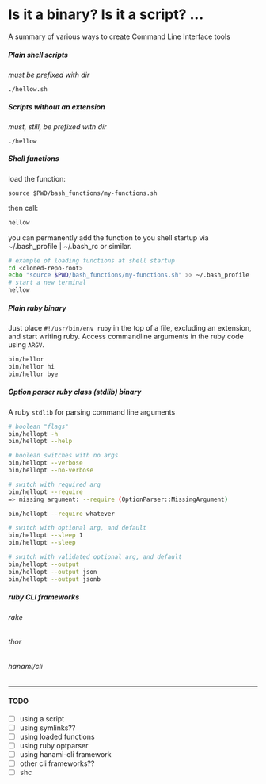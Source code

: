 # Is it a binary? Is it a script? ...

A summary of various ways to create Command Line Interface tools

##### Plain shell scripts
*must be prefixed with dir*
```
./hellow.sh
```

##### Scripts without an extension
*must, still, be prefixed with dir*
```
./hellow
```

##### Shell functions

load the function:
```
source $PWD/bash_functions/my-functions.sh
```

then call:
```bash
hellow
```

you can permanently add the function to you shell startup via ~/.bash_profile | ~/.bash_rc or similar.

```bash
# example of loading functions at shell startup
cd <cloned-repo-root>
echo "source $PWD/bash_functions/my-functions.sh" >> ~/.bash_profile
# start a new terminal
hellow
```

##### Plain ruby binary

Just place `#!/usr/bin/env ruby` in the top of a file, excluding an extension, and start writing ruby. Access commandline arguments in the ruby code using `ARGV`.

```bash
bin/hellor
bin/hellor hi
bin/hellor bye
```

##### Option parser ruby class (stdlib) binary

A ruby `stdlib` for parsing command line arguments

```bash
# boolean "flags"
bin/hellopt -h
bin/hellopt --help
```

```bash
# boolean switches with no args
bin/hellopt --verbose
bin/hellopt --no-verbose
```

```bash
# switch with required arg
bin/hellopt --require
=> missing argument: --require (OptionParser::MissingArgument)

bin/hellopt --require whatever
```

```bash
# switch with optional arg, and default
bin/hellopt --sleep 1
bin/hellopt --sleep
```

```bash
# switch with validated optional arg, and default
bin/hellopt --output
bin/hellopt --output json
bin/hellopt --output jsonb
```

##### ruby CLI frameworks
###### rake
###### thor
###### hanami/cli


---
#### TODO
- [ ] using a script
- [ ] using symlinks??
- [ ] using loaded functions
- [ ] using ruby optparser
- [ ] using hanami-cli framework
- [ ] other cli frameworks??
- [ ] shc
